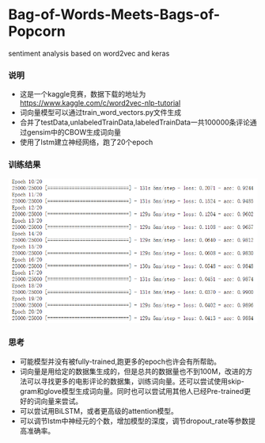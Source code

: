 # Bag-of-Words-Meets-Bags-of-Popcorn
sentiment analysis based on word2vec and keras

### 说明
* 这是一个kaggle竞赛，数据下载的地址为 https://www.kaggle.com/c/word2vec-nlp-tutorial
* 词向量模型可以通过train_word_vectors.py文件生成
* 合并了testData,unlabeledTrainData,labeledTrainData一共100000条评论通过gensim中的CBOW生成词向量
* 使用了lstm建立神经网络，跑了20个epoch

### 训练结果
![result](https://github.com/Janeeeeeee1/Bag-of-Words-Meets-Bags-of-Popcorn/blob/master/picture1.png)

### 思考
* 可能模型并没有被fully-trained,跑更多的epoch也许会有所帮助。
* 词向量是用给定的数据集生成的，但是总共的数据量也不到100M，改进的方法可以寻找更多的电影评论的数据集，训练词向量。还可以尝试使用skip-gram和glove模型生成词向量。同时也可以尝试用其他人已经Pre-trained更好的词向量来尝试。
* 可以尝试用BiLSTM，或者更高级的attention模型。
* 可以调节lstm中神经元的个数，增加模型的深度，调节dropout_rate等参数提高准确率。
